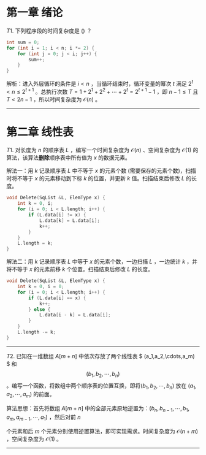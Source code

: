 # 第一章 绪论

$T1.$ 下列程序段的时间复杂度是 () ？

```c
int sum = 0;
for (int i = 1; i < n; i *= 2) {
    for (int j = 0; j < i; j++) {
        sum++;
    }
}
```

解析：进入外层循环的条件是 $i < n$ ，当循环结束时，循环变量的幂次 $t$ 满足 $2^t < n \le 2^{t + 1}$ 。总执行次数 $T = 1 + 2^1 + 2^2 + \cdots + 2^t  = 2^{t + 1} - 1$ ，即 $n - 1 \le T$ 且 $T < 2n - 1$ ，所以时间复杂度为 $\mathcal{O}(n)$ 。

---

# 第二章 线性表

$T1.$ 对长度为 $n$ 的顺序表 $L$ ，编写一个时间复杂度为 $\mathcal{O}(n)$ 、空间复杂度为 $\mathcal{O}(1)$ 的算法，该算法**删除**顺序表中所有值为 $x$ 的数据元素。

解法一：用 $k$ 记录顺序表 $L$ 中不等于 $x$ 的元素个数 (需要保存的元素个数)，扫描时将不等于 $x$ 的元素移动到下标 $k$ 的位置，并更新 $k$ 值。扫描结束后修改 $L$ 的长度。

```c
void Delete(SqList &L, ElemType x) {
    int k = 0, i;
    for (i = 0; i < L.length; i++) {
        if (L.data[i] != x) {
            L.data[k] = L.data[i];
            k++;
        }
    }
    L.length = k;
}
```

解法二：用 $k$ 记录顺序表 $L$ 中等于 $x$ 的元素个数，一边扫描 $L$ ，一边统计 $k$ ，并将不等于 $x$ 的元素前移 $k$ 个位置。扫描结束后修改 $L$ 的长度。

```c
void Delete(SqList &L, ElemType x) {
    int k = 0, i = 0;
    for (i = 0; i < L.length; i++) {
        if (L.data[i] == x) {
            k++;
        } else {
            L.data[i - k] = L.data[i];
        }
    }
    L.length -= k;
}
```

---

$T2.$ 已知在一维数组 $A[m + n]$ 中依次存放了两个线性表 $ (a_1,a_2,\cdots,a_m) $ 和 $$ (b_1,b_2,\cdots, b_n) $$ 。编写一个函数，将数组中两个顺序表的位置互换，即将$(b_1,b_2,\cdots,b_n)$ 放在 $(a_1,a_2,\cdots,a_m)$ 的前面。

算法思想：首先将数组 $A[m + n]$ 中的全部元素原地逆置为：$(b_n,b_{n-1},\cdots,b_1,a_m,a_{m-1},\cdots,a_1)$ ，然后对前 $n$

个元素和后 $m$ 个元素分别使用逆置算法，即可实现需求。时间复杂度为 $\mathcal{O}(n+m)$ ，空间复杂度为 $\mathcal{O}(1)$ 。

---
































